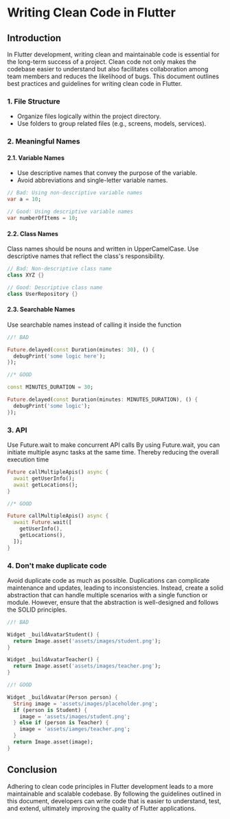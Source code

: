 # Writing Clean Code in Flutter

## Introduction

In Flutter development, writing clean and maintainable code is essential for the long-term success of a project. Clean code not only makes the codebase easier to understand but also facilitates collaboration among team members and reduces the likelihood of bugs. This document outlines best practices and guidelines for writing clean code in Flutter.


### 1. File Structure

- Organize files logically within the project directory.
- Use folders to group related files (e.g., screens, models, services).

### 2. Meaningful Names

#### 2.1. Variable Names

- Use descriptive names that convey the purpose of the variable.
- Avoid abbreviations and single-letter variable names.

```dart
// Bad: Using non-descriptive variable names
var a = 10;

// Good: Using descriptive variable names
var numberOfItems = 10;
```

#### 2.2. Class Names

Class names should be nouns and written in UpperCamelCase.
Use descriptive names that reflect the class's responsibility.

```dart
// Bad: Non-descriptive class name
class XYZ {}

// Good: Descriptive class name
class UserRepository {}
```

#### 2.3. Searchable Names

Use searchable names instead of calling it inside the function

```dart
//! BAD 

Future.delayed(const Duration(minutes: 30), () { 
  debugPrint('some logic here');
}); 

//* GOOD 

const MINUTES_DURATION = 30;

Future.delayed(const Duration(minutes: MINUTES_DURATION), () { 
  debugPrint('some logic');
}); 
```

### 3. API

Use Future.wait to make concurrent API calls
By using Future.wait, you can initiate multiple async tasks at the same time. Thereby reducing the overall execution time

```dart
Future callMultipleApis() async { 
  await getUserInfo(); 
  await getLocations();
} 

//* GOOD 

Future callMultipleApis() async { 
  await Future.wait([
    getUserInfo(), 
    getLocations(), 
  ]);
}
```

### 4. Don't make duplicate code

Avoid duplicate code as much as possible. Duplications can complicate maintenance and updates, leading to inconsistencies. Instead, create a solid abstraction that can handle multiple scenarios with a single function or module. However, ensure that the abstraction is well-designed and follows the SOLID principles.

```dart
//! BAD

Widget _buildAvatarStudent() {
  return Image.asset('assets/images/student.png');
}

Widget _buildAvatarTeacher() {
  return Image.asset('assets/images/teacher.png');
}

//! GOOD

Widget _buildAvatar(Person person) {
  String image = 'assets/images/placeholder.png';
  if (person is Student) {
    image = 'assets/images/student.png';
  } else if (person is Teacher) {
    image = 'assets/iamges/teacher.png';
  }
  return Image.asset(image);
}
```

## Conclusion

Adhering to clean code principles in Flutter development leads to a more maintainable and scalable codebase. By following the guidelines outlined in this document, developers can write code that is easier to understand, test, and extend, ultimately improving the quality of Flutter applications.
